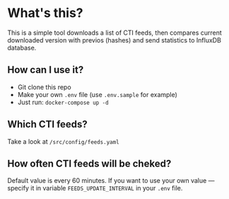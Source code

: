 # What's this?

This is a simple tool downloads a list of CTI feeds, then compares current downloaded version with previos (hashes) and send statistics to InfluxDB database.

## How can I use it?

* Git clone this repo
* Make your own `.env` file (use `.env.sample` for example)
* Just run: `docker-compose up -d`

## Which CTI feeds?

Take a look at `/src/config/feeds.yaml`

## How often CTI feeds will be cheked?

Default value is every 60 minutes. If you want to use your own value — specify it in variable `FEEDS_UPDATE_INTERVAL` in your `.env` file.
